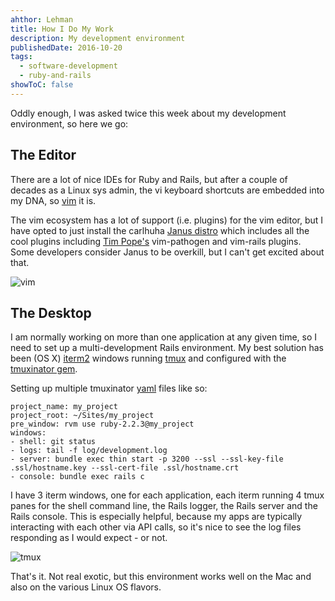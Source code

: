```yaml
---
ahthor: Lehman
title: How I Do My Work
description: My development environment
publishedDate: 2016-10-20
tags:
  - software-development
  - ruby-and-rails
showToC: false
---
```


Oddly enough, I was asked twice this week about my development environment, so here we go:

## The Editor

There are a lot of nice IDEs for Ruby and Rails, but after a couple of decades as a Linux sys admin, the vi keyboard shortcuts are embedded into my DNA, so [vim](http://www.vim.org/) it is.

The vim ecosystem has a lot of support (i.e. plugins) for the vim editor, but I have opted to just install the carlhuha [Janus distro](https://github.com/carlhuda/janus) which includes all the cool plugins including [Tim Pope's](https://github.com/tpope) vim-pathogen and vim-rails plugins. Some developers consider Janus to be overkill, but I can't get excited about that.

![vim](@/assets/images/posts/vim-1.png)

## The Desktop

I am normally working on more than one application at any given time, so I need to set up a multi-development Rails environment. My best solution has been (OS X) [iterm2](http://iterm2.com) windows running [tmux](https://tmux.github.io) and configured with the [tmuxinator gem](https://github.com/tmuxinator/tmuxinator).

Setting up multiple tmuxinator [yaml](http://yaml.org) files like so:

```shell
project_name: my_project
project_root: ~/Sites/my_project
pre_window: rvm use ruby-2.2.3@my_project
windows:
- shell: git status
- logs: tail -f log/development.log
- server: bundle exec thin start -p 3200 --ssl --ssl-key-file .ssl/hostname.key --ssl-cert-file .ssl/hostname.crt
- console: bundle exec rails c
```

I have 3 iterm windows, one for each application, each iterm running 4 tmux panes for the shell command line, the Rails logger, the Rails server and the Rails console. This is especially helpful, because my apps are typically interacting with each other via API calls, so it's nice to see the log files responding as I would expect - or not.

![tmux](@/assets/images/posts/tmux-1.png)

That's it. Not real exotic, but this environment works well on the Mac and also on the various Linux OS flavors.
